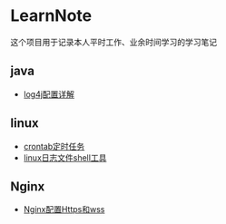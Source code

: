 # LearnNote

这个项目用于记录本人平时工作、业余时间学习的学习笔记

## java

*   [log4j配置详解](https://github.com/fshlny/LearnNote/blob/master/java/log4j/log4j%E9%85%8D%E7%BD%AE%E8%AF%A6%E8%A7%A3%E7%AC%94%E8%AE%B0.md) 


## linux

*   [crontab定时任务](https://github.com/fshlny/LearnNote/blob/master/linux/crontab/linux%E5%AE%9A%E6%97%B6%E4%BB%BB%E5%8A%A1.md)
*   [linux日志文件shell工具](https://github.com/fshlny/LearnNote/blob/master/linux/crontab/linux日志文件shell工具.md)


## Nginx

* [Nginx配置Https和wss](https://github.com/fshlny/LearnNote/blob/master/nginx/nginx%E5%AE%9E%E7%8E%B0https%E5%92%8Cwss%E4%BB%A3%E7%90%86.md)
